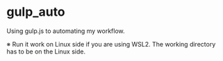 # gulp_auto

Using gulp.js to automating my workflow.

※ Run it work on Linux side if you are using WSL2. The working directory has to be on the Linux side.
